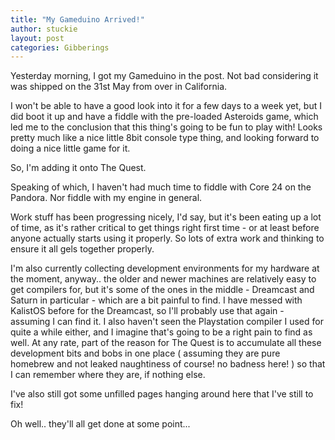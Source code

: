 ```yaml
---
title: "My Gameduino Arrived!"
author: stuckie
layout: post
categories: Gibberings
---
```

Yesterday morning, I got my Gameduino in the post. Not bad considering it was shipped on the 31st May from over in California.

I won't be able to have a good look into it for a few days to a week yet, but I did boot it up and have a fiddle with the pre-loaded Asteroids game, which led me to the conclusion that this thing's going to be fun to play with! Looks pretty much like a nice little 8bit console type thing, and looking forward to doing a nice little game for it.

So, I'm adding it onto The Quest.

Speaking of which, I haven't had much time to fiddle with Core 24 on the Pandora. Nor fiddle with my engine in general.

Work stuff has been progressing nicely, I'd say, but it's been eating up a lot of time, as it's rather critical to get things right first time - or at least before anyone actually starts using it properly. So lots of extra work and thinking to ensure it all gels together properly.

I'm also currently collecting development environments for my hardware at the moment, anyway.. the older and newer machines are relatively easy to get compilers for, but it's some of the ones in the middle - Dreamcast and Saturn in particular - which are a bit painful to find. I have messed with KalistOS before for the Dreamcast, so I'll probably use that again - assuming I can find it. I also haven't seen the Playstation compiler I used for quite a while either, and I imagine that's going to be a right pain to find as well. At any rate, part of the reason for The Quest is to accumulate all these development bits and bobs in one place ( assuming they are pure homebrew and not leaked naughtiness of course! no badness here! ) so that I can remember where they are, if nothing else.

I've also still got some unfilled pages hanging around here that I've still to fix!

Oh well.. they'll all get done at some point...
